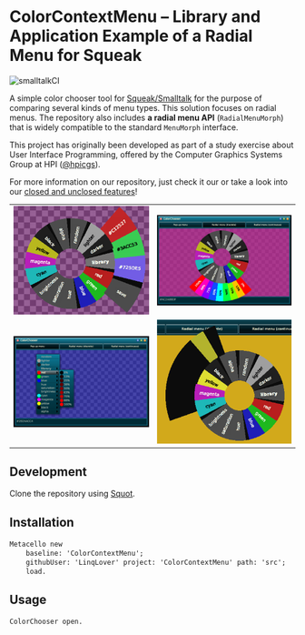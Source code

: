 # ColorContextMenu – Library and Application Example of a Radial Menu for Squeak

![smalltalkCI](https://github.com/LinqLover/ColorContextMenu/workflows/smalltalkCI/badge.svg)

A simple color chooser tool for [Squeak/Smalltalk](https://squeak.org/) for the purpose of comparing several kinds of menu types. This solution focuses on radial menus. The repository also includes **a radial menu API** (`RadialMenuMorph`) that is widely compatible to the standard `MenuMorph` interface.

This project has originally been developed as part of a study exercise about User Interface Programming, offered by the Computer Graphics Systems Group at HPI ([@hpicgs](https://github.com/hpicgs)).

For more information on our repository, just check it our or take a look into our [closed and unclosed features](https://github.com/LinqLover/ColorContextMenu/issues?q=+)!

<table>
  <tr>
    <td align="center"><a href="img/screenshot-library.png"><img src="img/screenshot-library.png"/></a></td>
    <td align="center"><a href="img/screenshot-hue.png"><img src="img/screenshot-hue.png"/></a></td>
  </tr>
  <tr>
    <td align="center"><a href="img/screenshot-classic.png"><img src="img/screenshot-classic.png"/></a></td>
    <td align="center"><a href="img/screenshot-radial.png"><img src="img/screenshot-radial.png"/></a></td>
  </tr>
 </table>

## Development

Clone the repository using [Squot](https://github.com/hpi-swa/Squot).

## Installation

```smalltalk
Metacello new
	baseline: 'ColorContextMenu';
	githubUser: 'LinqLover' project: 'ColorContextMenu' path: 'src';
	load.
```

## Usage

```smalltalk
ColorChooser open.
```
